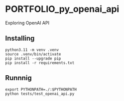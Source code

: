 # PORTFOLIO_py_openai_api

Exploring OpenAI API

## Installing

~~~
python3.11 -m venv .venv
source .venv/bin/activate
pip install --upgrade pip
pip install -r requirements.txt 
~~~

## Runnnig

~~~
export PYTHONPATH=./:$PYTHONPATH
python tests/test_openai_api.py
~~~
